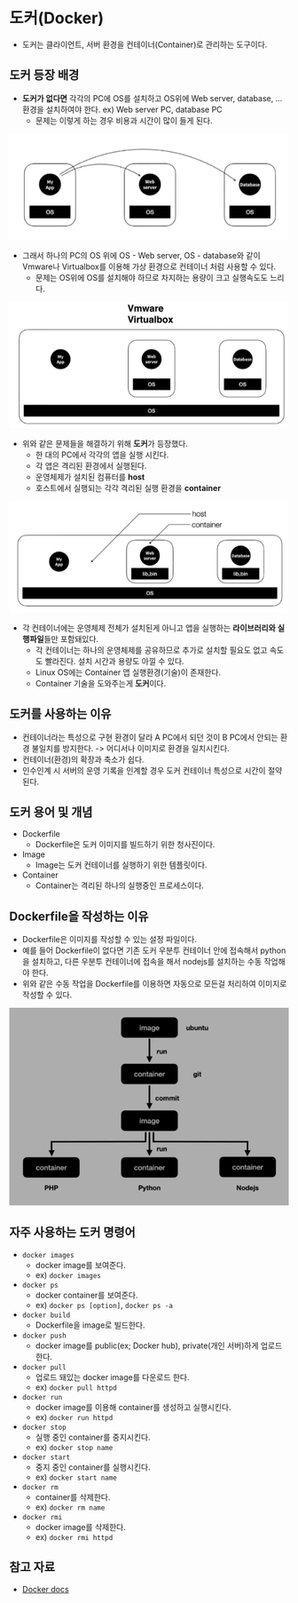 # 도커(Docker)

- 도커는 클라이언트, 서버 환경을 컨테이너(Container)로 관리하는 도구이다.

## 도커 등장 배경

- **도커가 없다면** 각각의 PC에 OS를 설치하고 OS위에 Web server, database, ... 환경을 설치하여야 한다. ex) Web server PC, database PC
  - 문제는 이렇게 하는 경우 비용과 시간이 많이 들게 된다.

![docker_basic1](./img/docker_basic1.png)

- 그래서 하나의 PC의 OS 위에 OS - Web server, OS - database와 같이 Vmware나 Virtualbox를 이용해 가상 환경으로 컨테이너 처럼 사용할 수 있다.
  - 문제는 OS위에 OS를 설치해야 하므로 차지하는 용량이 크고 실행속도도 느리다.

![docker_basic2](./img/docker_basic2.png)

- 위와 같은 문제들을 해결하기 위해 **도커**가 등장했다.
  - 한 대의 PC에서 각각의 앱을 실행 시킨다.
  - 각 앱은 격리된 환경에서 실행된다.
  - 운영체제가 설치된 컴퓨터를 **host**
  - 호스트에서 실행되는 각각 격리된 실행 환경을 **container**

![docker_basic3](./img/docker_basic3.png)

- 각 컨테이너에는 운영체제 전체가 설치된게 아니고 앱을 실행하는 **라이브러리와 실행파일**들만 포함돼있다.
  - 각 컨테이너는 하나의 운영체제를 공유하므로 추가로 설치할 필요도 없고 속도도 빨라진다. 설치 시간과 용량도 아낄 수 있다.
  - Linux OS에는 Container 앱 실행환경(기술)이 존재한다.
  - Container 기술을 도와주는게 **도커**이다.

## 도커를 사용하는 이유

- 컨테이너라는 특성으로 구현 환경이 달라 A PC에서 되던 것이 B PC에서 안되는 환경 불일치를 방지한다. -> 어디서나 이미지로 환경을 일치시킨다.
- 컨테이너(환경)의 확장과 축소가 쉽다.
- 인수인계 시 서버의 운영 기록을 인계할 경우 도커 컨테이너 특성으로 시간이 절약된다.

## 도커 용어 및 개념

- Dockerfile
  - Dockerfile은 도커 이미지를 빌드하기 위한 청사진이다.
- Image
  - Image는 도커 컨테이너를 실행하기 위한 템플릿이다.
- Container
  - Container는 격리된 하나의 실행중인 프로세스이다.

## Dockerfile을 작성하는 이유

- Dockerfile은 이미지를 작성할 수 있는 설정 파일이다.
- 예를 들어 Dockerfile이 없다면 기존 도커 우분투 컨테이너 안에 접속해서 python을 설치하고, 다른 우분투 컨테이너에 접속을 해서 nodejs를 설치하는 수동 작업해야 한다.
- 위와 같은 수동 작업을 Dockerfile를 이용하면 자동으로 모든걸 처리하여 이미지로 작성할 수 있다.

![docker commit](./img/docker_commit2.png)

## 자주 사용하는 도커 명령어

- `docker images`
  - docker image를 보여준다.
  - ex) `docker images`
- `docker ps`
  - docker container를 보여준다.
  - ex) `docker ps [option]`, `docker ps -a`
- `docker build`
  - Dockerfile을 image로 빌드한다.
- `docker push`
  - docker image를 public(ex; Docker hub), private(개인 서버)하게 업로드 한다.
- `docker pull`
  - 업로드 돼있는 docker image를 다운로드 한다.
  - ex) `docker pull httpd`
- `docker run`
  - docker image를 이용해 container를 생성하고 실행시킨다.
  - ex) `docker run httpd`
- `docker stop`
  - 실행 중인 container를 중지시킨다.
  - ex) `docker stop name`
- `docker start`
  - 중지 중인 container를 실행시킨다.
  - ex) `docker start name`
- `docker rm`
  - container를 삭제한다.
  - ex) `docker rm name`
- `docker rmi`
  - docker image를 삭제한다.
  - ex) `docker rmi httpd`

## 참고 자료

- [Docker docs](https://docs.docker.com/get-started/overview/)
